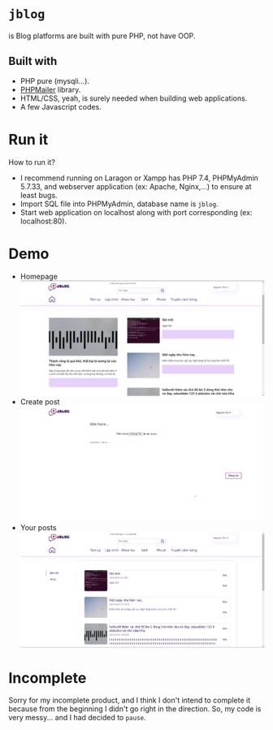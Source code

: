 # `jblog`
is Blog platforms are built with pure PHP, not have OOP.
## Built with
- PHP pure (mysqli...).
- [PHPMailer](https://github.com/PHPMailer/PHPMailer) library.
- HTML/CSS, yeah, is surely needed when building web applications.
- A few Javascript codes.
# Run it
How to run it?
  - I recommend running on Laragon or Xampp has PHP 7.4, PHPMyAdmin 5.7.33, and webserver application (ex: Apache, Nginx,...) to ensure at least bugs.
  - Import SQL file into PHPMyAdmin, database name is `jblog`.
  - Start web application on localhost along with port corresponding (ex: localhost:80).

# Demo
- Homepage
![home](./photos/Screenshot_1.png "Home")
- Create post
![create_post](./photos/Screenshot_2.png "Create Post")
- Your posts
![your_posts](./photos/Screenshot_3.png "Your Posts")
# Incomplete
Sorry for my incomplete product, and I think I don't intend to complete it because from the beginning I didn't go right in the direction. So, my code is very messy... and I had decided to `pause`.
